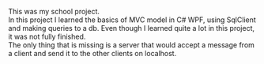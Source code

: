 This was my school project.<br>
In this project I learned the basics of MVC model in C# WPF, using SqlClient and making queries to a db. Even though I learned quite a lot in this project, it was not fully finished.<br>
The only thing that is missing is a server that would accept a message from a client and send it to the other clients on localhost.
